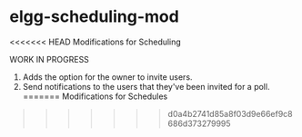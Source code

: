 # elgg-scheduling-mod
<<<<<<< HEAD
Modifications for Scheduling

WORK IN PROGRESS

1. Adds the option for the owner to invite users.
2. Send notifications to the users that they've been invited for a poll.
=======
Modifications for Schedules
>>>>>>> d0a4b2741d85a8f03d9e66ef9c8686d373279995
